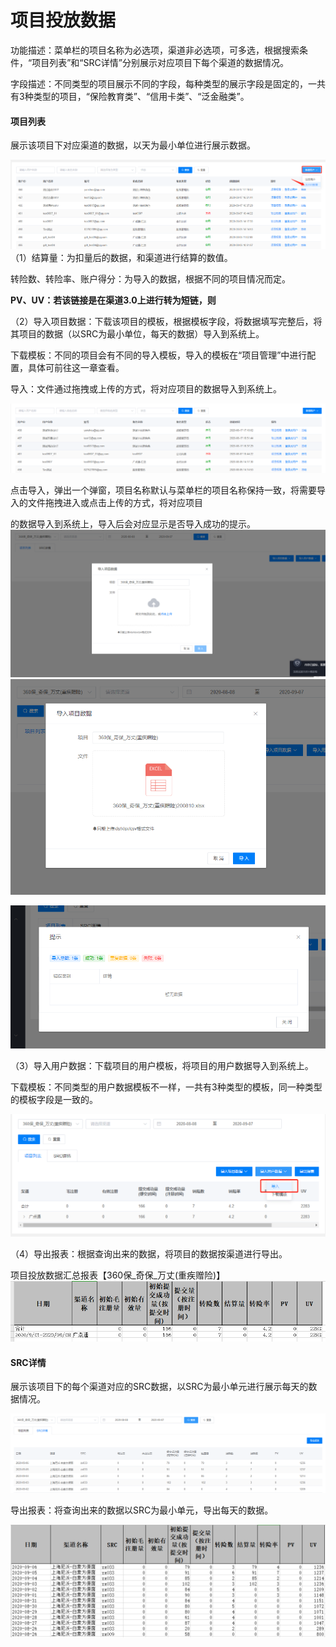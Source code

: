 # 项目投放数据

功能描述：菜单栏的项目名称为必选项，渠道非必选项，可多选，根据搜索条件，“项目列表”和“SRC详情”分别展示对应项目下每个渠道的数据情况。

字段描述：不同类型的项目展示不同的字段，每种类型的展示字段是固定的，一共有3种类型的项目，“保险教育类”、“信用卡类”、“泛金融类”。

#### 项目列表

展示该项目下对应渠道的数据，以天为最小单位进行展示数据。

![](/assets/import.png)（1）结算量：为扣量后的数据，和渠道进行结算的数值。

转险数、转险率、账户得分：为导入的数据，根据不同的项目情况而定。

**PV、UV：若该链接是在渠道3.0上进行转为短链，则**

（2）导入项目数据：下载该项目的模板，根据模板字段，将数据填写完整后，将其项目的数据（以SRC为最小单位，每天的数据）导入到系统上。

下载模板：不同的项目会有不同的导入模板，导入的模板在“项目管理”中进行配置，具体可前往这一章查看。

导入：文件通过拖拽或上传的方式，将对应项目的数据导入到系统上。

![](/assets/import1.png)

点击导入，弹出一个弹窗，项目名称默认与菜单栏的项目名称保持一致，将需要导入的文件拖拽进入或点击上传的方式，将对应项目

的数据导入到系统上，导入后会对应显示是否导入成功的提示。![](/assets/import11.png)![](/assets/import12.png)

![](/assets/import13.png)

（3）导入用户数据：下载项目的用户模板，将项目的用户数据导入到系统上。

下载模板：不同类型的用户数据模板不一样，一共有3种类型的模板，同一种类型的模板字段是一致的。

![](/assets/import14.png)

（4）导出报表：根据查询出来的数据，将项目的数据按渠道进行导出。

项目投放数据汇总报表【360保\_奇保\_万丈\(重疾赠险\)】 ![](/assets/import15.png)

#### SRC详情

展示该项目下的每个渠道对应的SRC数据，以SRC为最小单元进行展示每天的数据情况。

![](/assets/import123.png)

导出报表：将查询出来的数据以SRC为最小单元，导出每天的数据。

![](/assets/import33.png)



